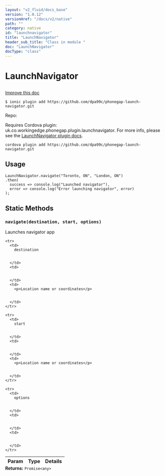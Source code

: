 ```yaml
---
layout: "v2_fluid/docs_base"
version: "1.0.12"
versionHref: "/docs/v2/native"
path: ""
category: native
id: "launchnavigator"
title: "LaunchNavigator"
header_sub_title: "Class in module "
doc: "LaunchNavigator"
docType: "class"
---
```









<h1 class="api-title">


LaunchNavigator






</h1>

<a class="improve-v2-docs" href='http://github.com/driftyco/ionic-native/edit/master/src/plugins/launchnavigator.ts#L46'>
Improve this doc
</a>





<!-- decorators -->

<pre><code>$ ionic plugin add https://github.com/dpa99c/phonegap-launch-navigator.git</code></pre>
<p>Repo:
<a href="">

</a>
</p>

<!-- description -->

<p>Requires Cordova plugin: uk.co.workingedge.phonegap.plugin.launchnavigator. For more info, please see the <a href="https://github.com/dpa99c/phonegap-launch-navigator">LaunchNavigator plugin docs</a>.</p>
<pre><code>cordova plugin add https://github.com/dpa99c/phonegap-launch-navigator.git
</code></pre>

<!-- @usage tag -->

<h2>Usage</h2>

<pre><code class="lang-js">LaunchNavigator.navigate(&quot;Toronto, ON&quot;, &quot;London, ON&quot;)
.then(
  success =&gt; console.log(&quot;Launched navigator&quot;),
  error =&gt; console.log(&quot;Error launching navigator&quot;, error)
);
</code></pre>




<!-- @property tags -->
<h2>Static Methods</h2>
<div id="navigate"></div>
<h3><code>navigate(destination,&nbsp;start,&nbsp;options)</code>
  
</h3>

Launches navigator app


<table class="table param-table" style="margin:0;">
  <thead>
    <tr>
      <th>Param</th>
      <th>Type</th>
      <th>Details</th>
    </tr>
  </thead>
  <tbody>
    
    <tr>
      <td>
        destination
        
        
      </td>
      <td>
        
  
      </td>
      <td>
        <p>Location name or coordinates</p>

        
      </td>
    </tr>
    
    <tr>
      <td>
        start
        
        
      </td>
      <td>
        
  
      </td>
      <td>
        <p>Location name or coordinates</p>

        
      </td>
    </tr>
    
    <tr>
      <td>
        options
        
        
      </td>
      <td>
        
  
      </td>
      <td>
        
        
      </td>
    </tr>
    
  </tbody>
</table>





<div class="return-value" markdown="1">
<i class="icon ion-arrow-return-left"></i>
<b>Returns:</b> 
  <code>Promise&lt;any&gt;</code> 
</div>




<!-- methods on the class --><!-- related link --><!-- end content block -->


<!-- end body block -->

